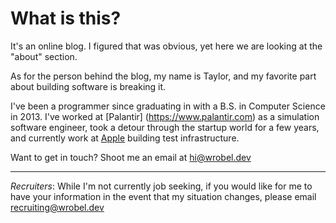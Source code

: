 # What is this?

It's an online blog.  I figured that was obvious, yet here we are looking at the "about" section.

As for the person behind the blog, my name is Taylor, and my favorite part about building software is breaking it.

I've been a programmer since graduating in with a B.S. in Computer Science in 2013.  I've worked at [Palantir]
(https://www.palantir.com) as a simulation software engineer, took a detour through the startup world for a few years,
and currently work at [Apple](https://www.apple.com) building test infrastructure.

Want to get in touch?  Shoot me an email at <a href="mailto:hi@wrobel.dev">hi@wrobel.dev</a>

<hr/>

_Recruiters_: While I'm not currently job seeking, if you would like for me to have your information in the
event that my situation changes, please email <a href="mailto:recruiting@wrobel.dev">recruiting@wrobel.dev</a>
